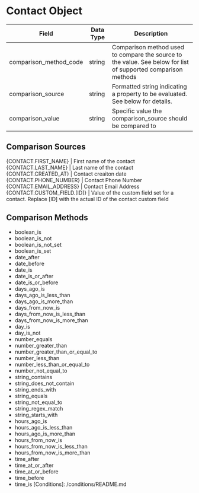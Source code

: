 # Contact Object

Field | Data Type | Description
--- | --- | ---
comparison_method_code | string | Comparison method used to compare the source to the value. See below for list of supported comparison methods
comparison_source | string | Formatted string indicating a property to be evaluated. See below for details.
comparison_value | string | Specific value the comparison_source should be compared to

## Comparison Sources
{CONTACT.FIRST_NAME} | First name of the contact
{CONTACT.LAST_NAME} | Last name of the contact
{CONTACT.CREATED_AT} | Contact creaiton date
{CONTACT.PHONE_NUMBER} | Contact Phone Number
{CONTACT.EMAIL_ADDRESS} | Contact Email Address
{CONTACT.CUSTOM_FIELD.[ID]} | Value of the custom field set for a contact.  Replace [ID] with the actual ID of the contact custom field

## Comparison Methods
* boolean_is
* boolean_is_not
* boolean_is_not_set
* boolean_is_set
* date_after
* date_before
* date_is
* date_is_or_after
* date_is_or_before
* days_ago_is
* days_ago_is_less_than
* days_ago_is_more_than
* days_from_now_is
* days_from_now_is_less_than
* days_from_now_is_more_than
* day_is
* day_is_not
* number_equals
* number_greater_than
* number_greater_than_or_equal_to
* number_less_than
* number_less_than_or_equal_to
* number_not_equal_to
* string_contains
* string_does_not_contain
* string_ends_with
* string_equals
* string_not_equal_to
* string_regex_match
* string_starts_with
* hours_ago_is
* hours_ago_is_less_than
* hours_ago_is_more_than
* hours_from_now_is
* hours_from_now_is_less_than
* hours_from_now_is_more_than
* time_after
* time_at_or_after
* time_at_or_before
* time_before
* time_is
[Conditions]: /conditions/README.md
